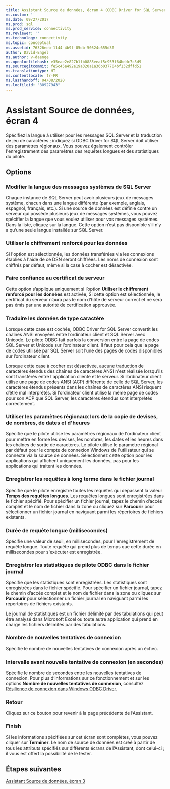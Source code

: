 ```yaml
---
title: Assistant Source de données, écran 4 (ODBC Driver for SQL Server) | Microsoft Docs
ms.custom: ''
ms.date: 09/27/2017
ms.prod: sql
ms.prod_service: connectivity
ms.reviewer: ''
ms.technology: connectivity
ms.topic: conceptual
ms.assetid: 76326eeb-1144-4b9f-85db-50524c655d30
author: David-Engel
ms.author: v-daenge
ms.openlocfilehash: e35eae2e827b1fb0885eeaf5c953f64bddc7c3d9
ms.sourcegitcommit: fe5c45a492e19a320a1a36b037704bf132dffd51
ms.translationtype: HT
ms.contentlocale: fr-FR
ms.lasthandoff: 04/08/2020
ms.locfileid: "80927943"
---
```

# <a name="data-source-wizard-screen-4"></a>Assistant Source de données, écran 4

Spécifiez la langue à utiliser pour les messages SQL Server et la traduction de jeu de caractères ; indiquez si ODBC Driver for SQL Server doit utiliser des paramètres régionaux. Vous pouvez également contrôler l'enregistrement des paramètres des requêtes longues et des statistiques du pilote.

## <a name="options"></a>Options

### <a name="change-the-language-of-sql-server-system-messages-to"></a>Modifier la langue des messages systèmes de SQL Server

Chaque instance de SQL Server peut avoir plusieurs jeux de messages système, chacun dans une langue différente (par exemple, anglais, espagnol, français, etc.). Si une source de données est définie contre un serveur qui possède plusieurs jeux de messages systèmes, vous pouvez spécifier la langue que vous voulez utiliser pour vos messages systèmes. Dans la liste, cliquez sur la langue. Cette option n’est pas disponible s’il n’y a qu’une seule langue installée sur SQL Server.

### <a name="use-strong-encryption-for-data"></a>Utiliser le chiffrement renforcé pour les données

Si l'option est sélectionnée, les données transférées via les connexions établies à l'aide de ce DSN seront chiffrées. Les noms de connexion sont chiffrés par défaut, même si la case à cocher est désactivée.

### <a name="trust-server-certificate"></a>Faire confiance au certificat de serveur

Cette option s’applique uniquement si l’option **Utiliser le chiffrement renforcé pour les données** est activée, Si cette option est sélectionnée, le certificat du serveur n’aura pas le nom d’hôte de serveur correct et ne sera pas émis par une autorité de certification approuvée. 

### <a name="perform-translation-for-character-data"></a>Traduire les données de type caractère

Lorsque cette case est cochée, ODBC Driver for SQL Server convertit les chaînes ANSI envoyées entre l’ordinateur client et SQL Server avec Unicode. Le pilote ODBC fait parfois la conversion entre la page de codes SQL Server et Unicode sur l’ordinateur client. Il faut pour cela que la page de codes utilisée par SQL Server soit l’une des pages de codes disponibles sur l’ordinateur client.

Lorsque cette case à cocher est désactivée, aucune traduction de caractères étendus des chaînes de caractères ANSI n'est réalisée lorsqu'ils sont transférés entre l'application cliente et le serveur. Si l’ordinateur client utilise une page de codes ANSI (ACP) différente de celle de SQL Server, les caractères étendus présents dans les chaînes de caractères ANSI risquent d’être mal interprétés. Si l’ordinateur client utilise la même page de codes pour son ACP que SQL Server, les caractères étendus sont interprétés correctement.

### <a name="use-regional-settings-when-outputting-currency-numbers-dates-and-times"></a>Utiliser les paramètres régionaux lors de la copie de devises, de nombres, de dates et d'heures

Spécifie que le pilote utilise les paramètres régionaux de l'ordinateur client pour mettre en forme les devises, les nombres, les dates et les heures dans les chaînes de sortie de caractères. Le pilote utilise le paramètre régional par défaut pour le compte de connexion Windows de l'utilisateur qui se connecte via la source de données. Sélectionnez cette option pour les applications qui affichent uniquement les données, pas pour les applications qui traitent les données.

### <a name="save-long-running-queries-to-the-log-file"></a>Enregistrer les requêtes à long terme dans le fichier journal

Spécifie que le pilote enregistre toutes les requêtes qui dépassent la valeur **Temps des requêtes longues**. Les requêtes longues sont enregistrées dans le fichier spécifié. Pour spécifier un fichier journal, tapez le chemin d’accès complet et le nom de fichier dans la zone ou cliquez sur **Parcourir** pour sélectionner un fichier journal en naviguant parmi les répertoires de fichiers existants.

### <a name="long-query-time-milliseconds"></a>Durée de requête longue (millisecondes)

Spécifie une valeur de seuil, en millisecondes, pour l'enregistrement de requête longue. Toute requête qui prend plus de temps que cette durée en millisecondes pour s'exécuter est enregistrée.

### <a name="log-odbc-driver-statistics-to-the-log-file"></a>Enregistrer les statistiques de pilote ODBC dans le fichier journal

Spécifie que les statistiques sont enregistrées. Les statistiques sont enregistrées dans le fichier spécifié. Pour spécifier un fichier journal, tapez le chemin d’accès complet et le nom de fichier dans la zone ou cliquez sur **Parcourir** pour sélectionner un fichier journal en naviguant parmi les répertoires de fichiers existants.

Le journal de statistiques est un fichier délimité par des tabulations qui peut être analysé dans Microsoft Excel ou toute autre application qui prend en charge les fichiers délimités par des tabulations.

### <a name="connect-retry-count"></a>Nombre de nouvelles tentatives de connexion

Spécifie le nombre de nouvelles tentatives de connexion après un échec.

### <a name="connect-retry-interval-seconds"></a>Intervalle avant nouvelle tentative de connexion (en secondes)

Spécifie le nombre de secondes entre les nouvelles tentatives de connexion. Pour plus d’informations sur ce fonctionnement et sur les options **Nombre de nouvelles tentatives de connexion**, consultez [Résilience de connexion dans Windows ODBC Driver](../../../connect/odbc/windows/connection-resiliency-in-the-windows-odbc-driver.md).

### <a name="back"></a>Retour

Cliquez sur ce bouton pour revenir à la page précédente de l’Assistant.

### <a name="finish"></a>Finish

Si les informations spécifiées sur cet écran sont complètes, vous pouvez cliquer sur **Terminer**. Le nom de source de données est créé à partir de tous les attributs spécifiés sur différents écrans de l’Assistant, dont celui-ci ; il vous est offert la possibilité de le tester.

## <a name="next-steps"></a>Étapes suivantes

[Assistant Source de données, écran 3](../../../connect/odbc/windows/dsn-wizard-3.md)
